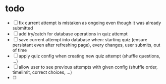 # todo

- [ ] fix current attempt is mistaken as ongoing even though it was already submitted
- [ ] add try/catch for database operations in quiz attempt
- [ ] save current attempt into database when: starting quiz (ensure persistant even after refreshing page), every changes, user submits, out of time
- [ ] apply quiz config when creating new quiz attempt (shuffle questions, ...)
- [ ] allow user to see previous attempts with given config (shuffle order, timelimit, correct choices, ...)
- [ ]